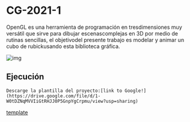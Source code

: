 # CG-2021-1
OpenGL  es  una  herramienta  de  programación  en  tresdimensiones  muy  versátil  que  sirve  para  dibujar  escenascomplejas en 3D por medio de rutinas sencillas, el objetivodel presente trabajo es modelar y animar un cubo de rubickusando esta biblioteca gráfica.

![img](https://miro.medium.com/max/512/1*w51Rl6Z6jXHJmeEiLDd_6g.gif)

## Ejecución
~~~
Descarge la plantilla del proyecto:[link to Google!](https://drive.google.com/file/d/1-W0tDZNqMVVIiGtRHJJ0P5GnpYgCrpmu/view?usp=sharing)
~~~


[template](https://drive.google.com/file/d/1-W0tDZNqMVVIiGtRHJJ0P5GnpYgCrpmu/view?usp=sharing)
